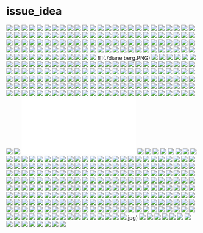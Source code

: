 # issue_idea

![](./fish_p2229833028.jpg)
![](./#the_simpsons#architecture#yeah_i_said_architecture_(6).png)
![](./x_large_4xNj_14ef00012deb1210.jpg)
![](./SOMEONE_HAS_BUILT_IT_BEFORE_zollverein-building-by-sanaa1.jpg)
![](./These_are_still_accurate.jpg)
![](./IMG_3535.JPG)
![](./the-sheep-market-hero.jpg)
![](./日志艺术-from_Kathrin_p2247669801.jpg)
![](./s_w31_33319083.jpg)
![](./Housing_project_in_the_historic_center_of_Pamplona,_2013.__(2).jpg)
![](./Act_Romegialli_-_San_Giobbe_+160_apartment_renovation,_Venice_2015.__(15).jpg)
![](./Adventures_In_Music_-_Melody,_1953.jpg)
![](./IMG_1929.JPG)
![](./x_large_AEOa_2b760001814a125e.jpg)
![](./tumblr_ny6ysyYGDF1s46p8ao1_1280.jpg)
![](./SOMEONE_HAS_BUILT_IT_BEFORE_36376.jpg)
![](./01372_1325117568788301091.jpg)
![](./Leandro_Erlich_dalston_house.jpg)
![](./Miniature_Landscapes_by_Heidi_Annalise_(3).jpg)
![](./The_Flip_Ship_(2).jpg)
![](./Storm_House_Conception,_Zaur_Huseyn_Zada_2015.jpg)
![](./Universal_Modernization_Patents_from_OMA’s_Content_Part_2_(3).jpg)
![](./tulou_overall.jpg)
![](./铃木理绘_p1504361694.jpg)
![](./William_Heat_Robinson2.jpg)
![](./铃木理绘_p1504361496.jpg)
![](./日志艺术-from_Kathrin_p2247669196.jpg)
![](./batman.jpg)
![](./IMG_3534.JPG)
![](./Stacks_of_drying_lumber_at_the_Seattle_Cedar_Manufacturing_Plant,_Ballard,_1958..jpg)
![](./Mirrors_Daniel_Rozin_(4).gif)
![](./SOMEONE_HAS_BUILT_IT_BEFORE_5065158728ba0d4c560000ed_academie-mwd-dilbeek-carlos-arroyo_080-1208-mwd-070-528x238.jpg)
![](./tumblr_od3i291Jjw1qav3uso1_1280.jpg)
![](./I_am_calm.jpg)
![](./SOMEONE_HAS_BUILT_IT_BEFORE_le-corbusier-sanna-eliinbar-sketches-2011-001.jpg)
![](./BIG_DATA_AI_LANDSCAPE_2018_1_4ZHveS-XrwoQlp8YJikpFA.png)
![](./Come_by_Pioneer_Works_for_their_Second_Sunday_event_from_4-8pm_for_some_great_art,_music_and_dancing.jpg)
![](./SOMEONE_HAS_BUILT_IT_BEFORE_u1vxe1t5r6em3ks9.jpg)
![](./dezeen_House-demolished-from-centre-of-a-Chinese-motorway_1sq.jpg)
![](./IMG_3536.JPG)
![](./tumblr_omg6xlIX401s5qhggo6_540.jpg)
![](./original_lkrC_1f6a00000160125b.jpg)
![](./Steve_McCurry,_Nouakchott,_Mauritania_1987.jpg)
![](./日志艺术-from_Kathrin_p2247669631.jpg)
![](./photo-3652015370.jpg)
![](./日志艺术-from_Kathrin_p2247669143.jpg)
![](./Flat_Manhattan_(1883).jpg)
![](./SOMEONE_HAS_BUILT_IT_BEFORE_9bw8l6j4mpe2ozjlokjmpwnxo1_500-1.jpg)
![](./hill-at-all_(6).png)
![](./SOMEONE_HAS_BUILT_IT_BEFORE_dzn_fagerborg-kindergarten-by-rra_1.jpg)
![](./Secret_Treasures_-_the_Porsche_warehouse_Steffen_Jahn_(2).jpg)
![](./日志艺术-from_Kathrin_p2247670980.jpg)
![](./IMG_3481.JPG)
![](./Varketili,_Tbilisi,_Georgia.jpg)
![](./tumblr_nd6m09AZag1tzon2so1_1280.jpg)
![](./Unknown_abandoned_cinema_in_Apulia,_Italy.jpg)
![](./fish_p2229833188.jpg)
![](./tumblr_mbq6qja9Ob1rodoz2o1_500.jpg)
![](./铃木理绘_p1504404532.jpg)
![](./IMG_3480.JPG)
![](./伦敦大轰炸期间,一次空袭后圣保罗大教堂毫发无损.jpg)
![](./Yamazaki_Kentaro_Design_Workshop_-_Unfinished_house,_Chiba_2013_(1).jpg)
![](./铃木理绘_p1504380455.jpg)
![](./MoMA_9+1WaysofBeingPolitical_HansHollein_AircraftCarrierCityinLandscape.jpg)
![](./铃木理绘_p1504361324.jpg)
![](./SOMEONE_HAS_BUILT_IT_BEFORE_1311867465-tartu-14-lukas-schaller.jpg)
![](./Tom_Gauld_(Scottish,_b._1976)_-_The_Reason_I_Stayed_In_The_House_All_Day____Drawings__(All_perfectly_valid_reasons)_tumblr_niafk9SeEL1qczwklo7_400.jpg)
![](./SOMEONE_HAS_BUILT_IT_BEFORE_1300405022-nord-img04a-1000x617.jpg)
![](./Douglas%20aircraft%20factory.jpg)
![](./Claude_Parent,_The_Gap,_2005.jpg)
![](./3-Daily-Overview-yatzer.jpg)
![](./12362345385_95ecfe87b8_o.jpg)
![](./IMG_3537.JPG)
![](./文明的痕迹需要多久的时间才会被完全磨灭.jpg)
![](./1758109372.jpg)
![](./tumblr_npqtqwJmZW1to2m3po1_540.png)
![](./SOMEONE_HAS_BUILT_IT_BEFORE_1337390021-cala-ratjada-7h-2-528x452.jpg)
![](./William_Morgan,_Hilltop_House,_Central_Florida,_1972-1975_via_.jpg)
![](./b_large_egFn_75f800002fbd1263.jpg)
![](./IMG_3533.JPG)
![](./铃木理绘_p1504361730.jpg)
![](./Kuwait._Car_cemetery._In_the_background_burning_Burgan_oil_fields_set_on_fire_by_retreating_Iraqi_troops._1991._A._Abbas.jpg)
![](./tumblr_ocx3rnUk501rir6lho1_540.jpg)
![](./figure%205.jpg)
![](./SOMEONE_HAS_BUILT_IT_BEFORE_707px-the_whale_amsterdam.jpg)
![](./SOMEONE_HAS_BUILT_IT_BEFORE_the-whale-buildings-eliinbar-sketches-20100001.jpg)
![](./fish_p2229832720.jpg)
![](./日志艺术-from_Kathrin_p2247670563.jpg)
![](./SOMEONE_HAS_BUILT_IT_BEFORE_21618.jpg)
![](./Max_Shuster.jpg)
![](./铃木理绘_p1504381029.jpg)
![](./tumblr_nj62agRh1m1s5hnb8o1_540.jpg)
![](./x_large_NC5C_6c61000059a9121b.jpg)
![](./Miniature_Landscapes_by_Heidi_Annalise_(10).jpg)
![](./Tom_Gauld_(Scottish,_b._1976)_-_The_Reason_I_Stayed_In_The_House_All_Day____Drawings__(All_perfectly_valid_reasons)_tumblr_niafk9SeEL1qczwklo6_400.jpg)
![](./铃木理绘_p1504403927.jpg)
![](./tumblr_oah7zorXgu1ulbu9ko1_540.jpg)
![](./Towers_by_alex_omarsson.jpg)
![](./20120831-monday-49.jpg)
![](./SOMEONE_HAS_BUILT_IT_BEFORE_sha-cipea-08-10-3936-whor.jpg)
![](./SOMEONE_HAS_BUILT_IT_BEFORE_cajones_flotantes.jpg)
![](./IMG_3532.JPG)
![](./SOMEONE_HAS_BUILT_IT_BEFORE_nantes_reze_terraza.jpg)
![](./铃木理绘_p1504404331.jpg)
![](./铃木理绘_p1504381606.jpg)
![](./harbor090516_1_560.jpg)
![](./IMG_3530.JPG)
![](./Magén_Arquitectos_-_Escatrón_city_hall,_Zaragoza_2014._Photos_(C)_Pedro_Pegenaute._(1).jpg)
![](./铃木理绘_p1504381837.jpg)
![](./original_oE05_4c5d00002863125c.jpg)
![](./unflavoredwaxedfloss20.jpg)
![](./American_Airlines.jpg)
![](./diane berg.PNG)
![](./_The_language_of_the_hand__1899_“m_m_m._The_bracelets_of_life_(2).jpg)
![](./铃木理绘_p1504362428.jpg)
![](./日志艺术-from_Kathrin_p2247670945.jpg)
![](./IMG_3478.JPG)
![](./Miniature_Landscapes_by_Heidi_Annalise_(2).jpg)
![](./IMG_3479.JPG)
![](./The_Flip_Ship_(3).jpg)
![](./c5adbe13.jpg)
![](./Universal_Modernization_Patents_from_OMA’s_Content_Part_2_(2).jpg)
![](./Porsches_Enjoying_Life_in_Palm_Springs_(1).jpg)
![](./铃木理绘_p1504380692.jpg)
![](./62a449f04f7dde16d31c34ba233eb365_b.jpg.png)
![](./function__Landscape_Observatory_(1).jpg)
![](./Housing_project_in_the_historic_center_of_Pamplona,_2013.__(3).jpg)
![](./Act_Romegialli_-_San_Giobbe_+160_apartment_renovation,_Venice_2015.__(14).jpg)
![](./x_large_EQHC_678f0000167f125f.jpg)
![](./View_from_the_Arc_de_Triomphe_during_the_Exposition_Universelle_in_Paris,_1900.jpg)
![](./IMG_3531.JPG)
![](./铃木理绘_p1504381639.jpg)
![](./铃木理绘_p1504361929.jpg)
![](./tumblr_n4uwojR2JB1qe31lco1_500.jpg)
![](./tumblr_myjakpxeVe1qzjlz7o1_1280.jpg)
![](./rene_burri…_le_corbusier,_harvard_university._carpenter_center_for_the_visual_arts,_cambridge_ma_1966.jpg)
![](./krijn_de_Koning_-_De_Nieuwe_Kerk.jpg)
![](./tumblr_n9c1d7jsTk1re4touo1_500.jpg)
![](./日志艺术-from_Kathrin_p2247670506.jpg)
![](./Housing_project_in_the_historic_center_of_Pamplona,_2013.__(8).jpg)
![](./Whatever_it_takes.jpg)
![](./Miniature_Landscapes_by_Heidi_Annalise_(9).jpg)
![](./A_pavilion_for_Chile_I._2017._Ongoing_project._Cristian_Valenzuela_Pinto..jpg)
![](./SOMEONE_HAS_BUILT_IT_BEFORE_001-copy-2-copy.jpg)
![](./tumblr_omg6xlIX401s5qhggo5_540.jpg)
![](./SOMEONE_HAS_BUILT_IT_BEFORE_05112008_city-sofa-02.jpg)
![](./Rob_Stephenson.jpg)
![](./Yamazaki_Kentaro_Design_Workshop_-_Unfinished_house,_Chiba_2013_(7).jpg)
![](./Ordos_under_construction.jpg)
![](./IMG_3475.GIF)
![](./Do-Hoon.Kim-dsfsdf.jpg)
![](./fish_p2229832778.jpg)
![](./SOMEONE_HAS_BUILT_IT_BEFORE_1346267677-img-1-500x500.jpg)
![](./tumblr_nyzch3ICyg1r84j0io1_540.jpg)
![](./Tom_Gauld_(Scottish,_b._1976)_-_The_Reason_I_Stayed_In_The_House_All_Day____Drawings__(All_perfectly_valid_reasons)_tumblr_niafk9SeEL1qczwklo4_400.jpg)
![](./1939年,美国,全家可以一起骑的自行车,还附送一台缝纫机.jpg)
![](./fish_p2229833076.jpg)
![](./A_close_up_of_my_all_distorted_Greek_column_I_made._.jpg)
![](./日志艺术-from_Kathrin_p2247670101.jpg)
![](./Daniele_Zerbi_Dismissed-scapes.jpg)
![](./tumblr_o0j9qmWKBO1s5qhggo1_540.jpg)
![](./fish_p2229832801.jpg)
![](./Housing_project_in_the_historic_center_of_Pamplona,_2013.__(4).jpg)
![](./铃木理绘_p1504404752.jpg)
![](./日志艺术-from_Kathrin_p2247669054.jpg)
![](./Act_Romegialli_-_San_Giobbe_+160_apartment_renovation,_Venice_2015.__(13).jpg)
![](./Porsches_Enjoying_Life_in_Palm_Springs_(6).jpg)
![](./Miniature_Landscapes_by_Heidi_Annalise_(5).jpg)
![](./Universal_Modernization_Patents_from_OMA’s_Content_Part_2_(5).jpg)
![](./铃木理绘_p1504404586.jpg)
![](./SOMEONE_HAS_BUILT_IT_BEFORE_mario-botta-rem-koolhaas-eliinbar-sketches-20100001.jpg)
![](./Jørn_Utzon,_Sydney_Opera_House,_1957-1973,_model.jpg)
![](./print-ads-19.jpg)
![](./tumblr_nrn0zcWxNz1qav3uso1_1280.png)
![](./Starchitect_Trick-Or-Treaters_starchi-halloween_01.jpg)
![](./Earth_diagram._Elements_of_geology._1911..jpg)
![](./IMG_3805.JPG)
![](./tumblr_nb8uliqCUg1qz6f9yo3_500.jpg)
![](./Poor_Tali….jpg)
![](./SOMEONE_HAS_BUILT_IT_BEFORE_5062182228ba0d080700001e_hollande-b-thune-social-housing-fres-architectes_007_com_ima_01_0266-528x352-1.jpg)
![](./by_@stuartfingerhut_Holy_SHOP!_Incredible_evening_talk_from_Gregg_Pasquarelli_of_@shoparchitects_at_@sciarcinside.jpg)
![](./A_woman_sits_under_a_a_large,_chrome-plated_hairdryer,_1928._Photo_by_FPGHulton_ArchiveGetty_Images..jpg)
![](./Mirrors_Daniel_Rozin_(2).gif)
![](./The_above_photograph_shows_the_turbulence_field_behind_the_Horns_Rev_1_offshore_wind_turbines_off_the_Danish_coast,_in_the_first_large_scale_offshore_wind_farm_in_the_world._Photo_by_Christian_Steiness..jpg)
![](./tumblr_nkyzqhboQY1qad0jgo1_540.png)
![](./St._Antonius_Kirche,_then_Schneidemühl,_Germanynow_Pila,_Poland,_Hans_Herkommer,_1929-30.jpg)
![](./Mirrors_Daniel_Rozin_(3).gif)
![](./tumblr_nwzdqiQ6mV1s5qhggo3_540.jpg)
![](./tumblr_of953iZifQ1rt28efo1_400.gif)
![](./The_First_Seven_Orders_of_Knottiness,_Peter_Guthrie_Tait,_(1884).jpg)
![](./Faces_of_Bedford._August_2015..jpg)
![](./The_War_Rooms,_St._James’s_Park_by_Ned_Scott.jpg)
![](./SOMEONE_HAS_BUILT_IT_BEFORE_002-copy-copy-4.jpg)
![](./SOMEONE_HAS_BUILT_IT_BEFORE_002-copy-copy-53.jpg)
![](./日志艺术-from_Kathrin_p2247670528.jpg)
![](./铃木理绘_p1504404794.jpg)
![](./铃木理绘_p1504361425.jpg)
![](./House_in_Karuizawa,_1975_(1).jpg)
![](./o_shoes,_no_problem._#NYFWM_was_all_about_the_unexpected..jpg)
![](./original_l4A7_556f000025ca1191.gif)
![](./Miniature_Landscapes_by_Heidi_Annalise_(4).jpg)
![](./Universal_Modernization_Patents_from_OMA’s_Content_Part_2_(4).jpg)
![](./Housing_project_in_the_historic_center_of_Pamplona,_2013.__(5).jpg)
![](./Act_Romegialli_-_San_Giobbe_+160_apartment_renovation,_Venice_2015.__(12).jpg)
![](./Inspired_by_the_fictional_book_seen_in_the_Simpsons,_this_five_notebook_set_sees_these_fictional_books_reimagined_as_handy_notebooks_by_bestplayever_!.jpg)
![](./#the_simpsons#architecture#yeah_i_said_architecture_(1).png)
![](./铃木理绘_p1504362529.jpg)
![](./Feature_creep,_creeping_featurism_or_featuritis.jpg)
![](./The_world’s_biggest_wild_animal_farmer,_Carr_Hartley_of_Rumuruti_in_Kenya,_sells_animals_to_zoos,_circuses_and_film_companies._(Photo_by_Maxim_RustonBIPsGetty_Images)._November_1956.jpg)
![](./Singing_groynes._New_Brighton,_March_2015._.jpg)
![](./铃木理绘_p1504404146.jpg)
![](./William_Morgan._Architectural_Record._Sep_1972_136.jpg)
![](./tumblr_mvemwpQbOV1qfkugzo1_500.jpg)
![](./铃木理绘_p1504362067.jpg)
![](./tumblr_omg6xlIX401s5qhggo4_540.jpg)
![](./Empress_of_Britain_at_John_Brown_Shipbuilders,_Clydebank,_c1930_(via_here).jpg)
![](./SOMEONE_HAS_BUILT_IT_BEFORE_002-copy1.jpg)
![](./HardcodingRedshift_Study.png)
![](./铃木理绘_p1504381288.jpg)
![](./The_Flip_Ship_(1).gif)
![](./日志艺术-from_Kathrin_p2247669907.jpg)
![](./Yamazaki_Kentaro_Design_Workshop_-_Unfinished_house,_Chiba_2013_(6).jpg)
![](./铃木理绘_p1504362462.jpg)
![](./1-40-years-of-Charles-de-Gaulle-Airport-anniversary-illustration-by-Vincent-Mahé.jpg)
![](./original_QWpl_64e600000ac8125f.jpg)
![](./Miniature_Landscapes_by_Heidi_Annalise_(8).jpg)
![](./hill-at-all_(1).jpg)
![](./Humanoid_columns_support_conceptual_skyscrapers_designed_to_never_go_out_of_style.jpg)
![](./hill-at-all_(1).png)
![](./Housing_project_in_the_historic_center_of_Pamplona,_2013.__(9).jpg)
![](./Serpentine_Gallery_Pavilion_in_London,_England_-_Peter_Zumthor_(6).jpg)
![](./铃木理绘_p1504403953.jpg)
![](./tumblr_mq4as5b4WQ1qatyj2o1_500.jpg)
![](./rebuild_by_design_-_the_ten_stage_one_finalist_teams-home.jpg)
![](./tumblr_nsmw7q91xg1s0o6ifo1_540.jpg)
![](./IMG_1806.JPG)
![](./SOMEONE_HAS_BUILT_IT_BEFORE_illus-406-7.jpg)
![](./Tom_Gauld_(Scottish,_b._1976)_-_The_Reason_I_Stayed_In_The_House_All_Day____Drawings__(All_perfectly_valid_reasons)_tumblr_niafk9SeEL1qczwklo5_400.jpg)
![](./Outtakes_from_the_TV_Guide_shoot_by_Jeff_Lipsky._(2).jpg)
![](./1931年,帝国大厦启用仪式上,杂技演员在楼顶表演.jpg)
![](./铃木理绘_p1504362296.jpg)
![](./tumblr_nimx58yzvZ1s0o6ifo1_1280.jpg)
![](./Mario_in_an_Art_Gallery.jpg)
![](./b57490cb.jpg)
![](./日志艺术-from_Kathrin_p2247670490.jpg)
![](./铃木理绘_p1504381482.jpg)
![](./README.md)
![](./Carving__Mrs._Beeton’s_cookery_book__1901.jpg)
![](./SOMEONE_HAS_BUILT_IT_BEFORE_gorgeous-schnabel-house-by-frank-gehry-22.jpg)
![](./tumblr_nkyks1BWSG1qz6f9yo1_540.jpg)
![](./IMG_2251.JPG)
![](./Yamazaki_Kentaro_Design_Workshop_-_Unfinished_house,_Chiba_2013_(5).jpg)
![](./铃木理绘_p1504404228.jpg)
![](./tumblr_moukba8YHK1s5lidoo1_1280.jpg)
![](./铃木理绘_p1504404572.jpg)
![](./dezeen_House-Renovation-in-Vietnam-by-07Beach_1a.jpg)
![](./tumblr_oyyo4e6W8N1wa84xco1_r2_540.jpg)
![](./铃木理绘_p1504361615.jpg)
![](./日志艺术-from_Kathrin_p2247670917.jpg)
![](./tumblr_nrt397Wd3X1s0o6ifo1_1280.jpg)
![](./hill-at-all_(2).jpg)
![](./swiss_sound_box_construction_principle_image_by_chad_schwartz.jpg)
![](./Serpentine_Gallery_Pavilion_in_London,_England_-_Peter_Zumthor_(5).jpg)
![](./tumblr_m1egvfUhFN1qln4yro1_1280.jpg)
![](./NASA在有Powerpoint之前.jpg)
![](./1973._Some_things_never_change_.jpg)
![](./hill-at-all_(2).png)
![](./tumblr_nt132y0Iuu1qz8uvvo1_1280.jpg)
![](./tumblr_lh0do8qSzZ1qa61ryo1_500.jpg)
![](./Act_Romegialli_-_San_Giobbe_+160_apartment_renovation,_Venice_2015.__(1).jpg)
![](./tumblr_omg6xlIX401s5qhggo1_540.jpg)
![](./tumblr_n0yrt31vOh1qav3uso2_r1_500.gif)
![](./LebbeusWoods__I_read_this_every_now_and_then_to_challenge_myself_from_the_fixed_forms_we_are_squared_in..jpg)
![](./1432143153.jpg)
![](./Outtakes_from_the_TV_Guide_shoot_by_Jeff_Lipsky._(1).jpg)
![](./Thanks_to_Climate_Change_I_have_the_Pool_I_alwas_wanted!.jpg)
![](./SOMEONE_HAS_BUILT_IT_BEFORE_5074414928ba0d4e0e00007d_48-logements-vitry-sur-seine-ga-tan-le-penhuel-architecture_photo-sergio-grazia_0146_2880-528x3511.jpg)
![](./铃木理绘_p1504404439.jpg)
![](./fish_p2229833096.jpg)
![](./tumblr_nxekexTV3P1rpretgo1_540.jpg)
![](./SOMEONE_HAS_BUILT_IT_BEFORE_4243202534_4dbaa60b29_o.jpg)
![](./铃木理绘_p1504361575.jpg)
![](./Ethan_Murrow_-_Série_Doppler_Doppelganger_-_All_Mine._Crayon_sur.jpg)
![](./LondonFutures01[1].jpg)
![](./This_Rain.jpg)
![](./SOMEONE_HAS_BUILT_IT_BEFORE_0013.jpg)
![](./tumblr_neimxbfDyP1r5n9x4o1_540.jpg)
![](./Yamazaki_Kentaro_Design_Workshop_-_Unfinished_house,_Chiba_2013_(9).jpg)
![](./Miniature_Landscapes_by_Heidi_Annalise_(7).jpg)
![](./tumblr_n2avn8cbno1qz6f9yo2_500.jpg)
![](./Porsches_Enjoying_Life_in_Palm_Springs_(4).jpg)
![](./SOMEONE_HAS_BUILT_IT_BEFORE_1349212444-view-from-the-southeast.jpg)
![](./SOMEONE_HAS_BUILT_IT_BEFORE_0012.jpg)
![](./Act_Romegialli_-_San_Giobbe_+160_apartment_renovation,_Venice_2015.__(11).jpg)
![](./Housing_project_in_the_historic_center_of_Pamplona,_2013.__(6).jpg)
![](./SOMEONE_HAS_BUILT_IT_BEFORE_wozoco-mvrdv-amsterdam-holland.jpg)
![](./dezeen_House-Renovation-in-Vietnam-by-07Beach_3.jpg)
![](./铃木理绘_p1504382638.jpg)
![](./#the_simpsons#architecture#yeah_i_said_architecture_(2).png)
![](./Octavi_does.jpg)
![](./SOMEONE_HAS_BUILT_IT_BEFORE_dezeen_light-stage-house-by-future-studio_07.jpg)
![](./铃木理绘_p1504361799.jpg)
![](./铃木理绘_p1504380567.jpg)
![](./Tom_Gauld_(Scottish,_b._1976)_-_The_Reason_I_Stayed_In_The_House_All_Day____Drawings__(All_perfectly_valid_reasons)_tumblr_niafk9SeEL1qczwklo8_400.jpg)
![](./#the_simpsons#architecture#yeah_i_said_architecture_(3).png)
![](./s_w19_RTX173OZ.jpg)
![](./250247_10150278667606030_7624579_n.jpg)
![](./1958年,美国犹他州一个免下车影院播放《十诫》.jpg)
![](./tumblr_of9xzfRRqv1ulbu9ko1_540.jpg)
![](./fish_p2229832825.jpg)
![](./Daniele_Zerbi____F_ND_M_NT_LS.jpg)
![](./Mathieu_Pernot,_Implosions,_via..png)
![](./Act_Romegialli_-_San_Giobbe_+160_apartment_renovation,_Venice_2015.__(10).jpg)
![](./Housing_project_in_the_historic_center_of_Pamplona,_2013.__(7).jpg)
![](./SOMEONE_HAS_BUILT_IT_BEFORE_Atelier_Hitoshi_Abe_Ftown_Building.jpg)
![](./Porsches_Enjoying_Life_in_Palm_Springs_(5).jpg)
![](./SOMEONE_HAS_BUILT_IT_BEFORE_1279921545-dsc0149.jpg)
![](./Miniature_Landscapes_by_Heidi_Annalise_(6).jpg)
![](./b_large_MT83_2b7e0001ddcc125e.jpg)
![](./Yamazaki_Kentaro_Design_Workshop_-_Unfinished_house,_Chiba_2013_(8).jpg)
![](./The_Architecture_museum,_Frankfurt_‘79-’84._From_Architectural_Design_part_3-4_1985..jpg)
![](./Lichtgrenze,_Installation_to_mark_25_years_since_the_fall_of_the_Berlin_Wall.png)
![](./House_in_Karuizawa,_1975_(3).jpg)
![](./tumblr_n2avn8cbno1qz6f9yo3_500.jpg)
![](./铃木理绘_p1504362124.jpg)
![](./SOMEONE_HAS_BUILT_IT_BEFORE_0017.jpg)
![](./s_w32_50376344.jpg)
![](./Colonel_Mahlon_Haines,_The_Shoe_House,_Floor_Plan,_Hallam,_Pennsylvania,_1949.jpg)
![](./铃木理绘_p1504380638.jpg)
![](./Lichtgrenze,_Installation_to_mark_25_years_since_the_fall_of_the_Berlin_Wall2.jpg)
![](./SOMEONE_HAS_BUILT_IT_BEFORE_interior-dragen-childrens-house-in-odense-04.jpg)
![](./铃木理绘_p1504404159.jpg)
![](./1914年,布鲁克林大桥建筑工人.jpg)
![](./Mirrors_Daniel_Rozin_(1).gif)
![](./广场德阿弗莱克FRERES戎+德乐里瓦建筑师.jpg)
![](./large_gBRP_734a0001fdb3121b.jpg)
![](./日志艺术-from_Kathrin_p2247670456.jpg)
![](./1967年,西贡郊外的弹壳弃置场.jpg)
![](./tumblr_nj7ob6wv5k1s0o6ifo1_1280.jpg)
![](./Tom_Gauld_(Scottish,_b._1976)_-_The_Reason_I_Stayed_In_The_House_All_Day____Drawings__(All_perfectly_valid_reasons)_tumblr_niafk9SeEL1qczwklo1_400.jpg)
![](./Serpentine_Gallery_Pavilion_in_London,_England_-_Peter_Zumthor_(4).jpg)
![](./tumblr_oiwrpfhmrC1r6xg0co1_540.jpg)
![](./Architectural_History_of_the_Christmas_Tree.jpg)
![](./日志艺术-from_Kathrin_p2247669098.jpg)
![](./hill-at-all_(3).png)
![](./hill-at-all_(3).jpg)
![](./fish_p2229833127.jpg)
![](./铃木理绘_p1504381097.jpg)
![](./IMG_1563.JPG)
![](./tumblr_nj5nq1801N1s0o6ifo1_1280.jpg)
![](./Peter_Zumthor’s_Zinc_Mine_Museum_Takes_Shape_in_Norway.jpg)
![](./Yamazaki_Kentaro_Design_Workshop_-_Unfinished_house,_Chiba_2013_(4).jpg)
![](./tumblr_n1z6rsd0ON1r9943oo1_500.jpg)
![](./ohata_happy-birthday11.jpg)
![](./Memory_Retention_Devices._Drawing_for_the_Unfolding_Pavilion_exhibition,_Venice_Biennale._2016._by_Cristian_Valenzuela_Pinto..jpg)
![](./SOMEONE_HAS_BUILT_IT_BEFORE_002-copy-copy1.jpg)
![](./A_network_of_columns_and_arches_frame_this_toy_shop_and_cafe_inside_a_retail_development_in_Beijing_».jpg)
![](./NASA_released_a_satellite_image_of_india_in_the_evening_during_the_festive_holiday_of_diwali,_the_celebration_of_lights..jpg)
![](./The_deep_end,_Davide_D’Elia.jpg)
![](./日志艺术-from_Kathrin_p2247670626.jpg)
![](./tulou_o.jpg)
![](./Magén_Arquitectos_-_Escatrón_city_hall,_Zaragoza_2014._Photos_(C)_Pedro_Pegenaute._(2).jpg)
![](./eac2d80dc14920aa.jpg)
![](./ohata_happy-birthday2.jpg)
![](./tumblr_nih3s5CHf11qa11mfo1_540.jpg)
![](./1961年,第一只上太空的黑猩猩Ham回到地面后.jpg)
![](./tumblr_p1koa0g8q01tpzav4o1_1280.jpg)
![](./s_w10_53334137.jpg)
![](./tumblr_niij89pLEl1s0o6ifo1_1280.jpg)
![](./铃木理绘_p1504404049.jpg)
![](./_The_language_of_the_hand__1899_“m_m_m._The_bracelets_of_life_(1).jpg)
![](./SOMEONE_HAS_BUILT_IT_BEFORE_dezeen_cultural-centre-in-tirana-by-big-5.jpg)
![](./SOMEONE_HAS_BUILT_IT_BEFORE_inariyama01.jpg)
![](./Starchitect_Trick-Or-Treaters_Starchitect_Trick-Or-Treaters1.jpg)
![](./SOMEONE_HAS_BUILT_IT_BEFORE_ume_131.jpg)
![](./IMG_3620.GIF)
![](./Universal_Modernization_Patents_from_OMA’s_Content_Part_2_(1).jpg)
![](./Miniature_Landscapes_by_Heidi_Annalise_(1).jpg)
![](./Porsches_Enjoying_Life_in_Palm_Springs_(2).jpg)
![](./铃木理绘_p1504404276.jpg)
![](./What's_your_normal_usual_way_you_write_It_changes_from_comic_to_comic_so_I_was_curious..jpg)
![](./日志艺术-from_Kathrin_p2247670592.jpg)
![](./铃木理绘_p1504361272.jpg)
![](./ukraine-floating.jpg)
![](./419CC6C3-8FC7-4E82-9FBA-C8339B14913A-3891-0000030365B3351F.png)
![](./sheep-market-additional.jpg)
![](./IMG_3529.JPG)
![](./dragset02.jpg)
![](./#the_simpsons#architecture#yeah_i_said_architecture_(4).png)
![](./5.jpg)
![](./D681FF1F-00D1-486D-A9BD-0DEF961E7AE9-12104-000008091A0E1069_tmp.gif)
![](./tumblr_n2avn8cbno1qz6f9yo1_500.jpg)
![](./SOMEONE_HAS_BUILT_IT_BEFORE_dzn_le-noirmont-by-db21.jpg)
![](./Tom_Gauld_(Scottish,_b._1976)_-_The_Reason_I_Stayed_In_The_House_All_Day____Drawings__(All_perfectly_valid_reasons)_tumblr_niafk9SeEL1qczwklo3_400.jpg)
![](./tulou.jpg)
![](./SOMEONE_HAS_BUILT_IT_BEFORE_dezeen_sky-condos-by-dcpp_7.jpg)
![](./DOUBLE_TEE_KNOCKOUT_IN-USE_21.jpg)
![](./日志艺术-from_Kathrin_p2247669162.jpg)
![](./fish_p2229832857.jpg)
![](./SOMEONE_HAS_BUILT_IT_BEFORE_House_in_Minamimachi_by_Suppose_Design_Office.jpg)
![](./SOMEONE_HAS_BUILT_IT_BEFORE_001-copy-2.jpg)
![](./建造里约热内卢救世基督像.jpg)
![](./oculusrift.jpg)
![](./SOMEONE_HAS_BUILT_IT_BEFORE_doric-column.jpg)
![](./SOMEONE_HAS_BUILT_IT_BEFORE_scan_doc00221.jpg)
![](./Yamazaki_Kentaro_Design_Workshop_-_Unfinished_house,_Chiba_2013_(3).jpg)
![](./fish_p2229833156.jpg)
![](./tumblr_noq9shZJ111sn5m9vo1_500.gif)
![](./IMG_3477.JPG)
![](./IMG_3476.JPG)
![](./x_large_aelv_5f6500001b571263.jpg)
![](./Starchitect_Trick-Or-Treaters_Starchitect_Trick-Or-Treaters3.jpg)
![](./hill-at-all_(4).jpg)
![](./tumblr_mqhm3rAfT21rqfpdjo1_1280.jpg)
![](./Serpentine_Gallery_Pavilion_in_London,_England_-_Peter_Zumthor_(3).jpg)
![](./SOMEONE_HAS_BUILT_IT_BEFORE_millermarantavillagarbald.jpg)
![](./tumblr_omg6xlIX401s5qhggo2_540.jpg)
![](./hill-at-all_(4).png)
![](./American_Lutheran_Church_(ca._1964)_in_Oslo,_Norway,_by_Svik,_Methri_&_Mattson.jpg)
![](./SOMEONE_HAS_BUILT_IT_BEFORE_1335924616-mainimage-7913-b3-528x387.jpg)
![](./tumblr_nauh64E6ME1qe0nlvo1_500.jpg)
![](./Margaret_Bourke-White’s_photograph_of_the_ruins_of_the_Hohenzollern_Bridge,_Köln,_at_the_end_of_World_War_II.jpg)
![](./fish_p2229832739.jpg)
![](./“Points_of_a_horse.”__How_to_buy_a_horse._1879..jpg)
![](./John_Hejduk.jpg)
![](./ReRuinedHiroshima-Isozaki_9953.jpg)
![](./tumblr_nxkxrxkPhl1tn7avwo1_540.jpg)
![](./IMG_3516.JPG)
![](./Frank_Kunert,_Tennis-Halfpipe.jpg)
![](./DOUBLE_TEE_KNOCKOUT_IN-USE1.jpg)
![](./铃木理绘_p1504380276.jpg)
![](./铃木理绘_p1504362224.jpg)
![](./SOMEONE_HAS_BUILT_IT_BEFORE_1021.jpg)
![](./SOMEONE_HAS_BUILT_IT_BEFORE_dezeen_eden-house-by-the-practice-of-everyday-design_7.jpg)
![](./SOMEONE_HAS_BUILT_IT_BEFORE_121314.jpg)
![](./Tom_Gauld_(Scottish,_b._1976)_-_The_Reason_I_Stayed_In_The_House_All_Day____Drawings__(All_perfectly_valid_reasons)_tumblr_niafk9SeEL1qczwklo2_400.jpg)
![](./fish_p2229832885.jpg)
![](./tumblr_n9fydt4qd01r9943oo1_500.png)
![](./Tsunehisa_Kimura,_Commercialism_1970.jpg)
![](./original_lkVz_239800003d8a1260.jpg)
![](./SOMEONE_HAS_BUILT_IT_BEFORE_zaha16.jpg)
![](./Serpentine_Gallery_Pavilion_in_London,_England_-_Peter_Zumthor_(2).jpg)
![](./hill-at-all_(5).png)
![](./Steel_Mill_and_Workers_Houses,_Alabama,_(1936).jpg)
![](./Secret_Treasures_-_the_Porsche_warehouse_Steffen_Jahn_(1).jpg)
![](./tumblr_omg6xlIX401s5qhggo3_540.jpg)
![](./Yamazaki_Kentaro_Design_Workshop_-_Unfinished_house,_Chiba_2013_(2).jpg)
![](./铃木理绘_p1504382514.jpg)
![](./eca86bda350e130d61f348[1].jpg)
![](./铃木理绘_p1504404099.jpg)
![](./SOMEONE_HAS_BUILT_IT_BEFORE_1323309234-main-imageiarc-gyesan-church-04.jpg)
![](./tumblr_o2aayxW4dl1s1mk6mo1_1280.jpg)
![](./original_zOiX_20a500000efe1260.jpg)
![](./The_struggle_is_real..png)
![](./斑驴,普通斑马的一个亚种,于19世纪末期绝灭,这是唯一一只被拍摄的活斑驴,伦敦动物园,1870年.jpg)
![](./fish_p2229833224.jpg)
![](./The-Piano-House-China.jpg)
![](./Square_Favela.jpg)
![](./SOMEONE_HAS_BUILT_IT_BEFORE_dezeen_sky-condos-by-dcpp_1.jpg)
![](./majano_2013.jpg)
![](./#the_simpsons#architecture#yeah_i_said_architecture_(5).png)
![](./铃木理绘_p1504404110.jpg)
![](./Robert_Propst’s_cubicle_office_furniture_system,_1964.jpg)
![](./dezeen_China-newspaper-headquarters-resembles-huge-penis_1a.jpg)
![](./tumblr_njai1qP6KW1qjpeg7o1_540.jpg)
![](./SOMEONE_HAS_BUILT_IT_BEFORE_1348160159-5-view-towards-gateway-tower-and-shoelace-boardwalk-444x500.jpg)
![](./This_arts_centre_on_the_Portuguese_isle_of_São_Miguel_contrasts_volcanic_stone_with_concrete2.jpg)
![](./Housing_project_in_the_historic_center_of_Pamplona,_2013.__(1).jpg)
![](./SOMEONE_HAS_BUILT_IT_BEFORE_001-copy-4.jpg)
![](./The_Flip_Ship_(1).png)
![](./Photos_Taken_Aboard_One_of_the_World’s_Largest_Ships,_the_Emma_Mærsk).jpg)
![](./IMG_3667.JPG)
![](./Porsches_Enjoying_Life_in_Palm_Springs_(3).jpg)
![](./Starchitect_Trick-Or-Treaters_Starchitect_Trick-Or-Treaters4.jpg)
![](./Juni_Ludowici’s_round_house_being_transported_down_the_River_Thames,_1958.jpg)
![](./The_Flip_Ship_(1).jpg)
![](./Starchitect_Trick-Or-Treaters_Starchitect_Trick-Or-Treaters5.jpg)
![](./铃木理绘_p1504361303.jpg)
![](./7_work_willpatera.jpg)
![](./size_of_a_giant_iPhone_screen.jpg)
![](./Magén_Arquitectos_-_Escatrón_city_hall,_Zaragoza_2014._Photos_(C)_Pedro_Pegenaute._(3).jpg)
![](./IMG_3538.JPG)
![](./Hotel_Tarnovia,_Tarnow,_Poland_(2).jpg)
![](./SOMEONE_HAS_BUILT_IT_BEFORE_5065158628ba0d4c560000ec_academie-mwd-dilbeek-carlos-arroyo_070-1208-mwd-059-528x270.jpg)
![](./铃木理绘_p1504381156.jpg)
![](./铃木理绘_p1504404475.jpg)
